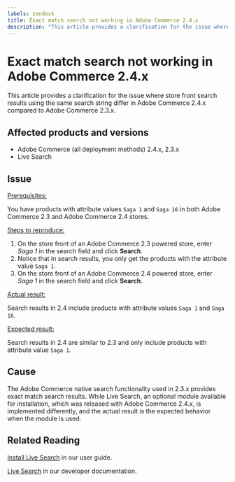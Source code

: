 ```yaml
---
labels: zendesk
title: Exact match search not working in Adobe Commerce 2.4.x
description: "This article provides a clarification for the issue where store front search results using the same search string differ in Adobe Commerce 2.4.x compared to Adobe Commerce 2.3.x."
---
```


# Exact match search not working in Adobe Commerce 2.4.x

This article provides a clarification for the issue where store front search results using the same search string differ in Adobe Commerce 2.4.x compared to Adobe Commerce 2.3.x.

## Affected products and versions

- Adobe Commerce (all deployment methods) 2.4.x, 2.3.x
- Live Search

## Issue

<u>Prerequisites:</u>

You have products with attribute values `Saga 1` and `Saga 16` in both Adobe Commerce 2.3 and Adobe Commerce 2.4 stores.

<u>Steps to reproduce:</u>

1. On the store front of an Adobe Commerce 2.3 powered store, enter *Saga 1* in the search field and click **Search**.
1. Notice that in search results, you only get the products with the attribute value `Saga 1`.
1. On the store front of an Adobe Commerce 2.4 powered store, enter *Saga 1* in the search field and click **Search**.

<u>Actual result:</u>

Search results in 2.4 include products with attribute values `Saga 1` and `Saga 16`.

<u>Expected result:</u>

Search results in 2.4 are similar to 2.3 and only include products with attribute value `Saga 1`.

## Cause

The Adobe Commerce native search functionality used in 2.3.x provides exact match search results. While Live Search, an optional module available for installation, which was released with Adobe Commerce 2.4.x, is implemented differently, and the actual result is the expected behavior when the module is used.

## Related Reading

[Install Live Search](https://experienceleague.adobe.com/docs/commerce-merchant-services/live-search/onboard/install.html) in our user guide.

[Live Search](https://devdocs.magento.com/live-search/overview.html?itm_source=devdocs&itm_medium=search_page&itm_campaign=federated_search&itm_term=Live%20Search) in our developer documentation.